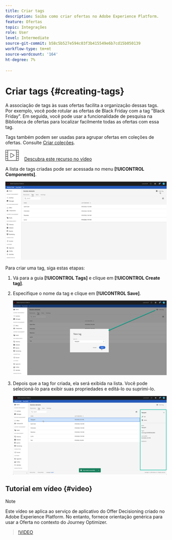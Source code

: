 ```yaml
---
title: Criar tags
description: Saiba como criar ofertas no Adobe Experience Platform.
feature: Ofertas
topic: Integrações
role: User
level: Intermediate
source-git-commit: b58c5b527e594c03f3b415549e6b7cd15b050139
workflow-type: tm+mt
source-wordcount: '164'
ht-degree: 7%

---
```


# Criar tags {#creating-tags}

A associação de tags às suas ofertas facilita a organização dessas tags. Por exemplo, você pode rotular as ofertas de Black Friday com a tag &quot;Black Friday&quot;. Em seguida, você pode usar a funcionalidade de pesquisa na Biblioteca de ofertas para localizar facilmente todas as ofertas com essa tag.

Tags também podem ser usadas para agrupar ofertas em coleções de ofertas. Consulte [Criar coleções](../offer-library/creating-collections.md).

![](../../assets/do-not-localize/how-to-video.png) [Descubra este recurso no vídeo](#video)

A lista de tags criadas pode ser acessada no menu **[!UICONTROL Components]**.

![](../../assets/tags_list.png)

Para criar uma tag, siga estas etapas:

1. Vá para a guia **[!UICONTROL Tags]** e clique em **[!UICONTROL Create tag]**.

1. Especifique o nome da tag e clique em **[!UICONTROL Save]**.

   ![](../../assets/tags_create.png)

1. Depois que a tag for criada, ela será exibida na lista. Você pode selecioná-lo para exibir suas propriedades e editá-lo ou suprimi-lo.

   ![](../../assets/tags_created.png)

## Tutorial em vídeo {#video}

>[!NOTE]
>
>Este vídeo se aplica ao serviço de aplicativo do Offer Decisioning criado no Adobe Experience Platform. No entanto, fornece orientação genérica para usar a Oferta no contexto do Journey Optimizer.

>[!VIDEO](https://video.tv.adobe.com/v/329374?quality=12)
